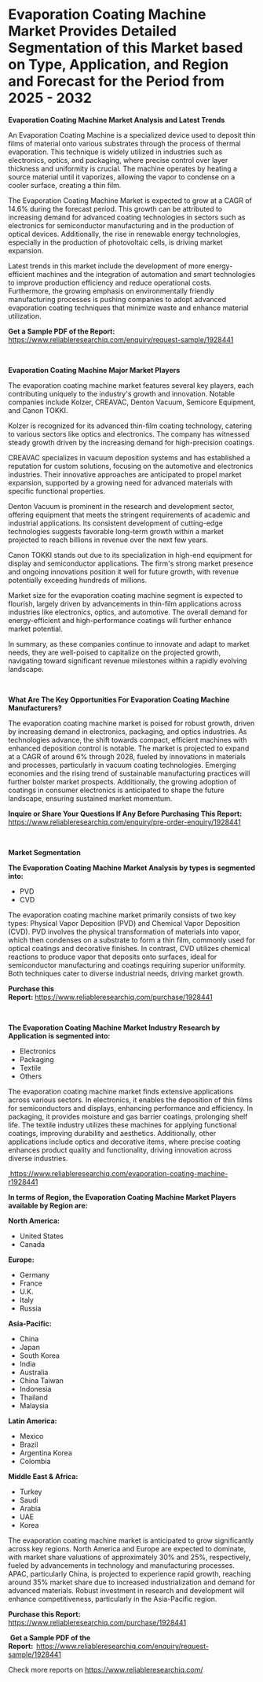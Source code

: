 <p><h1>Evaporation Coating Machine Market Provides Detailed Segmentation of this Market based on Type, Application, and Region and Forecast for the Period from 2025 - 2032</h1></p><p><strong>Evaporation Coating Machine Market Analysis and Latest Trends</strong></p>
<p><p>An Evaporation Coating Machine is a specialized device used to deposit thin films of material onto various substrates through the process of thermal evaporation. This technique is widely utilized in industries such as electronics, optics, and packaging, where precise control over layer thickness and uniformity is crucial. The machine operates by heating a source material until it vaporizes, allowing the vapor to condense on a cooler surface, creating a thin film.</p><p>The Evaporation Coating Machine Market is expected to grow at a CAGR of 14.6% during the forecast period. This growth can be attributed to increasing demand for advanced coating technologies in sectors such as electronics for semiconductor manufacturing and in the production of optical devices. Additionally, the rise in renewable energy technologies, especially in the production of photovoltaic cells, is driving market expansion. </p><p>Latest trends in this market include the development of more energy-efficient machines and the integration of automation and smart technologies to improve production efficiency and reduce operational costs. Furthermore, the growing emphasis on environmentally friendly manufacturing processes is pushing companies to adopt advanced evaporation coating techniques that minimize waste and enhance material utilization.</p></p>
<p><strong>Get a Sample PDF of the Report:&nbsp;</strong> <a href="https://www.reliableresearchiq.com/enquiry/request-sample/1928441?utm_campaign=1170&utm_medium=2&utm_source=Github&utm_content=ia&utm_term=15012025&utm_id=evaporation-coating-machine">https://www.reliableresearchiq.com/enquiry/request-sample/1928441</a></p>
<p>&nbsp;</p>
<p><strong>Evaporation Coating Machine Major Market Players</strong></p>
<p><p>The evaporation coating machine market features several key players, each contributing uniquely to the industry's growth and innovation. Notable companies include Kolzer, CREAVAC, Denton Vacuum, Semicore Equipment, and Canon TOKKI. </p><p>Kolzer is recognized for its advanced thin-film coating technology, catering to various sectors like optics and electronics. The company has witnessed steady growth driven by the increasing demand for high-precision coatings.</p><p>CREAVAC specializes in vacuum deposition systems and has established a reputation for custom solutions, focusing on the automotive and electronics industries. Their innovative approaches are anticipated to propel market expansion, supported by a growing need for advanced materials with specific functional properties.</p><p>Denton Vacuum is prominent in the research and development sector, offering equipment that meets the stringent requirements of academic and industrial applications. Its consistent development of cutting-edge technologies suggests favorable long-term growth within a market projected to reach billions in revenue over the next few years.</p><p>Canon TOKKI stands out due to its specialization in high-end equipment for display and semiconductor applications. The firm's strong market presence and ongoing innovations position it well for future growth, with revenue potentially exceeding hundreds of millions.</p><p>Market size for the evaporation coating machine segment is expected to flourish, largely driven by advancements in thin-film applications across industries like electronics, optics, and automotive. The overall demand for energy-efficient and high-performance coatings will further enhance market potential. </p><p>In summary, as these companies continue to innovate and adapt to market needs, they are well-poised to capitalize on the projected growth, navigating toward significant revenue milestones within a rapidly evolving landscape.</p></p>
<p>&nbsp;</p>
<p><strong>What Are The Key Opportunities For Evaporation Coating Machine Manufacturers?</strong></p>
<p><p>The evaporation coating machine market is poised for robust growth, driven by increasing demand in electronics, packaging, and optics industries. As technologies advance, the shift towards compact, efficient machines with enhanced deposition control is notable. The market is projected to expand at a CAGR of around 6% through 2028, fueled by innovations in materials and processes, particularly in vacuum coating technologies. Emerging economies and the rising trend of sustainable manufacturing practices will further bolster market prospects. Additionally, the growing adoption of coatings in consumer electronics is anticipated to shape the future landscape, ensuring sustained market momentum.</p></p>
<p><strong>Inquire or Share Your Questions If Any Before Purchasing This Report:</strong> <a href="https://www.reliableresearchiq.com/enquiry/pre-order-enquiry/1928441?utm_campaign=1170&utm_medium=2&utm_source=Github&utm_content=ia&utm_term=15012025&utm_id=evaporation-coating-machine">https://www.reliableresearchiq.com/enquiry/pre-order-enquiry/1928441</a></p>
<p>&nbsp;</p>
<p><strong>Market Segmentation</strong></p>
<p><strong>The Evaporation Coating Machine Market Analysis by types is segmented into:</strong></p>
<p><ul><li>PVD</li><li>CVD</li></ul></p>
<p><p>The evaporation coating machine market primarily consists of two key types: Physical Vapor Deposition (PVD) and Chemical Vapor Deposition (CVD). PVD involves the physical transformation of materials into vapor, which then condenses on a substrate to form a thin film, commonly used for optical coatings and decorative finishes. In contrast, CVD utilizes chemical reactions to produce vapor that deposits onto surfaces, ideal for semiconductor manufacturing and coatings requiring superior uniformity. Both techniques cater to diverse industrial needs, driving market growth.</p></p>
<p><strong>Purchase this Report:&nbsp;</strong><a href="https://www.reliableresearchiq.com/purchase/1928441?utm_campaign=1170&utm_medium=2&utm_source=Github&utm_content=ia&utm_term=15012025&utm_id=evaporation-coating-machine">https://www.reliableresearchiq.com/purchase/1928441</a></p>
<p>&nbsp;</p>
<p><strong>The Evaporation Coating Machine Market Industry Research by Application is segmented into:</strong></p>
<p><ul><li>Electronics</li><li>Packaging</li><li>Textile</li><li>Others</li></ul></p>
<p><p>The evaporation coating machine market finds extensive applications across various sectors. In electronics, it enables the deposition of thin films for semiconductors and displays, enhancing performance and efficiency. In packaging, it provides moisture and gas barrier coatings, prolonging shelf life. The textile industry utilizes these machines for applying functional coatings, improving durability and aesthetics. Additionally, other applications include optics and decorative items, where precise coating enhances product quality and functionality, driving innovation across diverse industries.</p></p>
<p><a href="https://www.reliableresearchiq.com/evaporation-coating-machine-r1928441?utm_campaign=1170&utm_medium=2&utm_source=Github&utm_content=ia&utm_term=15012025&utm_id=evaporation-coating-machine">&nbsp;https://www.reliableresearchiq.com/evaporation-coating-machine-r1928441</a></p>
<p><strong>In terms of Region, the Evaporation Coating Machine Market Players available by Region are:</strong></p>
<p>
    <p> <strong> North America: </strong>
        <ul>
            <li>United States</li>
            <li>Canada</li>
        </ul>
        </p> 
    <p> <strong> Europe: </strong>
        <ul>
            <li>Germany</li>
            <li>France</li>
            <li>U.K.</li>
            <li>Italy</li>
            <li>Russia</li>
        </ul>
        </p> 
    <p> <strong> Asia-Pacific: </strong>
        <ul>
            <li>China</li>
            <li>Japan</li>
            <li>South Korea</li>
            <li>India</li>
            <li>Australia</li>
            <li>China Taiwan</li>
            <li>Indonesia</li>
            <li>Thailand</li>
            <li>Malaysia</li>
        </ul>
        </p> 
    <p> <strong> Latin America: </strong>
        <ul>
            <li>Mexico</li>
            <li>Brazil</li>
            <li>Argentina Korea</li>
            <li>Colombia</li>
        </ul>
        </p> 
    <p> <strong> Middle East & Africa: </strong>
        <ul>
            <li>Turkey</li>
            <li>Saudi</li>
            <li>Arabia</li>
            <li>UAE</li>
            <li>Korea</li>
        </ul>
    </p>
    </p>
<p><p>The evaporation coating machine market is anticipated to grow significantly across key regions. North America and Europe are expected to dominate, with market share valuations of approximately 30% and 25%, respectively, fueled by advancements in technology and manufacturing processes. APAC, particularly China, is projected to experience rapid growth, reaching around 35% market share due to increased industrialization and demand for advanced materials. Robust investment in research and development will enhance competitiveness, particularly in the Asia-Pacific region.</p></p>
<p><strong>Purchase this Report: </strong><a href="https://www.reliableresearchiq.com/purchase/1928441?utm_campaign=1170&utm_medium=2&utm_source=Github&utm_content=ia&utm_term=15012025&utm_id=evaporation-coating-machine">https://www.reliableresearchiq.com/purchase/1928441</a></p>
<p>&nbsp;<strong>Get a Sample PDF of the Report:&nbsp;&nbsp;</strong><a href="https://www.reliableresearchiq.com/enquiry/request-sample/1928441?utm_campaign=1170&utm_medium=2&utm_source=Github&utm_content=ia&utm_term=15012025&utm_id=evaporation-coating-machine">https://www.reliableresearchiq.com/enquiry/request-sample/1928441</a></p>
<p><strong></strong></p>
<p>Check more reports on <a href="https://www.reliableresearchiq.com/?utm_campaign=1170&utm_medium=2&utm_source=Github&utm_content=ia&utm_term=15012025&utm_id=evaporation-coating-machine">https://www.reliableresearchiq.com/</a></p>